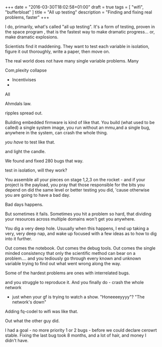 +++
date = "2016-03-30T18:02:58+01:00"
draft = true
tags = [ "wifi", "bufferbloat"  ]
title = "All up testing"
description = "Finding and fixing real problems, faster"
+++

I do, primarily, what's called "all up testing". It's a form of
testing, proven in the space program , that is the fastest way
to make dramatic progress... or, make dramatic explosions.

Scientists find it maddening. They want to test each variable in
isolation, figure it out thoroughly, write a paper, then move on.

The real world does not have many single variable problems. Many

Com,plexity collapse

* Incentivises 
* 

All 

Ahmdals law. 

ripples spread out.

Building embedded firmware is kind of like that. You build (what used to be
called) a single system image, you run without an mmu,and a single bug,
anywhere in the system, can crash the whole thing.

*you have* to test like that. 

and light the candle.

We found and fixed 280 bugs that way.

test in isolation, will they work? 

You assemble all your pieces on stage 1,2,3 on the rocket - and if your
project is the payload, you pray that those responsible for the bits 
you depend on did the same level or better testing you did, 'cause otherwise
you are going to have a bad day.

Bad days happens.

But sometimes it fails. Sometimes you hit a problem so hard, that
dividing your resources across multiple domains won't get you anywhere.

You dig a very deep hole. Usuually when this happens, I end up
taking a very, very deep nap, and wake up focused with a few 
ideas as to how to dig into it further.

Out comes the notebook. Out comes the debug tools. Out comes the
single minded consistency that only the scientific method can bear
on a problem.... and you tediously go through every known and unknown
variable trying to find out what went wrong along the way.

Some of the hardest problems are ones with interrelated bugs.

and you struggle to reproduce it. And you finally do - crash the whole network
- just when your gf is trying to watch a show. "Honeeeeyyyy"? 
"The network's down"

Adding fq-codel to wifi was like that.

Out what the other guy did. 

I had a goal - no more priority 1 or 2 bugs - before we could declare
cerowrt stable. Fixing the last bug took 8 months, and a lot of hair,
and money I didn't have. 
